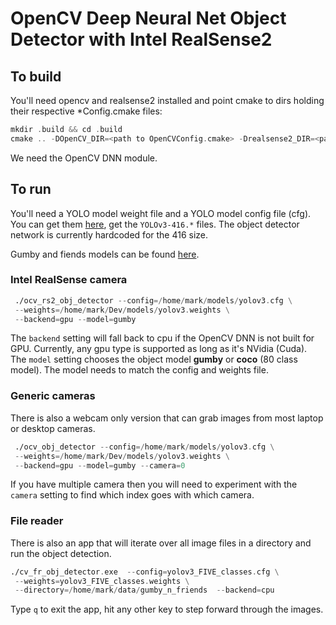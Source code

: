 # OpenCV Deep Neural Net Object Detector with Intel RealSense2

## To build

You'll need opencv and realsense2 installed and point cmake to dirs holding their respective *Config.cmake files:
```asm
mkdir .build && cd .build
cmake .. -DOpenCV_DIR=<path to OpenCVConfig.cmake> -Drealsense2_DIR=<path to realsense2Config.cmake>
```
We need the OpenCV DNN module.

## To run 

You'll need a YOLO model weight file and a YOLO model config file (cfg).
You can get them [here](https://pjreddie.com/darknet/yolo/), get the `YOLOv3-416.*` files. The object detector network is currently hardcoded for the 416 size.

Gumby and fiends models can be found [here](https://drive.google.com/drive/folders/1Z4tikenkAGshfk9R0B77TEgwZcyqGEE8?usp=sharing).

### Intel RealSense camera
```asm
 ./ocv_rs2_obj_detector --config=/home/mark/models/yolov3.cfg \
 --weights=/home/mark/Dev/models/yolov3.weights \
 --backend=gpu --model=gumby
```

The `backend` setting will fall back to cpu if the OpenCV DNN is not built for GPU.
Currently, any gpu type is supported as long as it's NVidia (Cuda).  
The `model` setting chooses the object model **gumby** or **coco** (80 class model). The model needs to match the config 
and weights file.


### Generic cameras
There is also a webcam only version that can grab images from most laptop or desktop cameras.

```asm
 ./ocv_obj_detector --config=/home/mark/models/yolov3.cfg \
 --weights=/home/mark/Dev/models/yolov3.weights \
 --backend=gpu --model=gumby --camera=0
```
If you have multiple camera then you will need to experiment with the `camera` setting 
to find which index goes with which camera.

### File reader
There is also an app that will iterate over all image files in a directory
and run the object detection.
```asm
./cv_fr_obj_detector.exe  --config=yolov3_FIVE_classes.cfg \
 --weights=yolov3_FIVE_classes.weights \
 --directory=/home/mark/data/gumby_n_friends  --backend=cpu
```
Type `q` to exit the app, hit any other key to step forward through the images.
